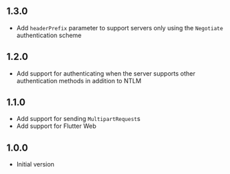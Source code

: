 ## 1.3.0

- Add `headerPrefix` parameter to support servers only using the `Negotiate` authentication scheme

## 1.2.0

- Add support for authenticating when the server supports other authentication methods in addition to NTLM

## 1.1.0

- Add support for sending `MultipartRequest`s
- Add support for Flutter Web

## 1.0.0

- Initial version
